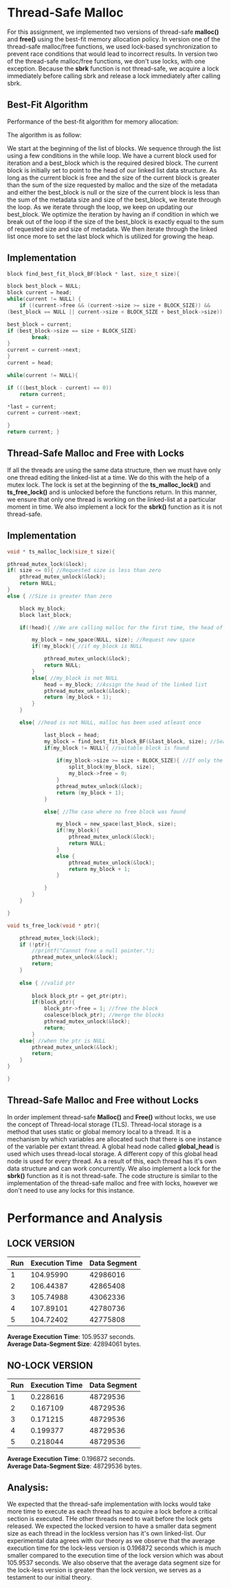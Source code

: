 # Thread-Safe Malloc

For this assignment, we implemented two versions of thread-safe **malloc()** and **free()** using the best-fit memory allocation policy. In version one of the thread-safe malloc/free functions, we used lock-based synchronization to prevent race conditions that would lead to incorrect results. In version two of the thread-safe malloc/free functions, we don't use locks, with one exception. Because the **sbrk** function is not thread-safe, we acquire a lock immediately before calling sbrk and release a lock immediately after calling sbrk.

Best-Fit Algorithm
------------------

Performance of the best-fit algorithm for memory allocation:

The algorithm is as follow:

We start at the beginning of the list of blocks. We sequence through the list using a few conditions in the while loop. We have a current block used for iteration and a best_block which is the required desired block. The current block is initially set to point to the head of our linked list data structure. As long as the current block is free and the size of the current block is greater than the sum of the size requested by malloc and the size of the metadata and either the best_block is null or the size of the current block is less than the sum of the metadata size and size of the best_block, we iterate through the loop. As we iterate through the loop, we keep on updating our best_block. We optimize the iteration by having an if condition in which we break out of the loop if the size of the best_block is exactly equal to the sum of requested size and size of metadata. We then iterate through the linked list once more to set the last block which is utilized for growing the heap.

Implementation
--------------

```C
block find_best_fit_block_BF(block * last, size_t size){

block best_block = NULL;
block current = head;
while(current != NULL) {
    if ((current->free && (current->size >= size + BLOCK_SIZE)) &&
(best_block == NULL || current->size < BLOCK_SIZE + best_block->size)) {

best_block = current;
if (best_block->size == size + BLOCK_SIZE)
        break;
}
current = current->next;
}
current = head;

while(current != NULL){

if (((best_block - current) == 0))
    return current;

*last = current;
current = current->next;

}
return current; }
```

Thread-Safe Malloc and Free with Locks
--------------------------------------

If all the threads are using the same data structure, then we must have only one thread editing the linked-list at a time. We do this with the help of a mutex lock. The lock is set at the beginning of the **ts_malloc_lock()** and **ts_free_lock()** and is unlocked before the functions return. In this manner, we ensure that only one thread is working on the linked-list at a particular moment in time. We also implement a lock for the **sbrk()** function as it is not thread-safe.

Implementation
--------------

```C
void * ts_malloc_lock(size_t size){

pthread_mutex_lock(&lock);
if( size <= 0){ //Requested size is less than zero
	pthread_mutex_unlock(&lock);
	return NULL;
}
else { //Size is greater than zero

	block my_block;
	block last_block;

	if(!head){ //We are calling malloc for the first time, the head of the Linked List is NULL

		my_block = new_space(NULL, size); //Request new space
		if(!my_block){ //if my_block is NULL

			pthread_mutex_unlock(&lock);
			return NULL;
		}
		else{ //my_block is not NULL
			head = my_block; //Assign the head of the linked list
			pthread_mutex_unlock(&lock);
			return (my_block + 1);
		}
	}

	else{ //head is not NULL, malloc has been used atleast once

			last_block = head;
        	my_block = find_best_fit_block_BF(&last_block, size); //Search for the free block of memory
			if(my_block != NULL){ //suitable block is found
				
				if(my_block->size >= size + BLOCK_SIZE){ //If only the size of the block found is greater than the requirement we call the split_block function
					split_block(my_block, size);
					my_block->free = 0;
				}
				pthread_mutex_unlock(&lock);
				return (my_block + 1);
			}

			else{ //The case where no free block was found

				my_block = new_space(last_block, size);
				if(!my_block){
					pthread_mutex_unlock(&lock);
					return NULL;
				}
				else {
					pthread_mutex_unlock(&lock);
					return my_block + 1;
				}

			}
		}
	}

}

void ts_free_lock(void * ptr){

    pthread_mutex_lock(&lock);
	if (!ptr){
	    //printf("Cannot free a null pointer.");
	    pthread_mutex_unlock(&lock);
		return;
	}
    
    else { //valid ptr
		
		block block_ptr = get_ptr(ptr);
		if(block_ptr){
	  		block_ptr->free = 1; //free the block
	  		coalesce(block_ptr); //merge the blocks
	  		pthread_mutex_unlock(&lock);
	  		return;
		}
	else{ //when the ptr is NULL
		pthread_mutex_unlock(&lock);
		return;
	}
}

}
```


Thread-Safe Malloc and Free without Locks
-----------------------------------------
In order implement thread-safe **Malloc()** and **Free()** without locks, we use the concept of Thread-local storage (TLS). Thread-local storage is a method that uses static or global memory local to a thread. It is a mechanism by which variables are allocated such that there is one instance of the variable per extant thread. A global head node called **global_head** is used which uses thread-local storage. A different copy of this global head node is used for every thread. As a result of this, each thread has it's own data structure and can work concurrently. We also implement a lock for the **sbrk()** function as it is not thread-safe.
The code structure is similar to the implementation of the thread-safe malloc and free with locks, however we don't need to use any locks for this instance. 



Performance and Analysis
========================


LOCK VERSION
-------------

| 	Run    | Execution Time|  Data Segment   | 
|----------|---------------|-----------------|     		
| 	1	   |  104.95990    |  42986016 	     |
| 	2	   |  106.44387    |  42865408 	     |
| 	3	   |  105.74988    |  43062336	     |
| 	4  	   |  107.89101    |  42780736       |
| 	5	   |  104.72402    |  42775808       |

**Average Execution Time**: 105.9537 seconds.		    
**Average Data-Segment Size**: 42894061 bytes.		   

NO-LOCK VERSION
---------------

| 	Run    | Execution Time|  Data Segment   |
|----------|---------------|-----------------|     		
| 	1	   |  0.228616     |   48729536 	 |
| 	2	   |  0.167109     |   48729536 	 |
| 	3	   |  0.171215     |   48729536	     |
| 	4      |  0.199377	   |   48729536      |
| 	5	   |  0.218044	   |   48729536      |

**Average Execution Time**: 0.196872 seconds.  
**Average Data-Segment Size**: 48729536 bytes.  


Analysis:
---------

We expected that the thread-safe implementation with locks would take more time to execute as each thread has to acquire a lock before a critical section is executed. THe other threads need to wait before the lock gets released. We expected the locked version to have a smaller data segment size as each thread in the lockless version has it's own linked-list.
Our experimental data agrees with our theory as we observe that the average execution time for the lock-less version is 0.196872 seconds which is much smaller compared to the execution time of the lock version which was about 105.9537 seconds. We also observe that the average data segment size for the lock-less version is greater than the lock version, we serves as a testament to our initial theory.







